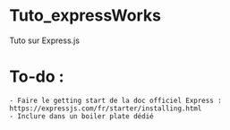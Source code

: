 # Tuto_expressWorks
Tuto sur Express.js


# To-do : 
    - Faire le getting start de la doc officiel Express : https://expressjs.com/fr/starter/installing.html
    - Inclure dans un boiler plate dédié